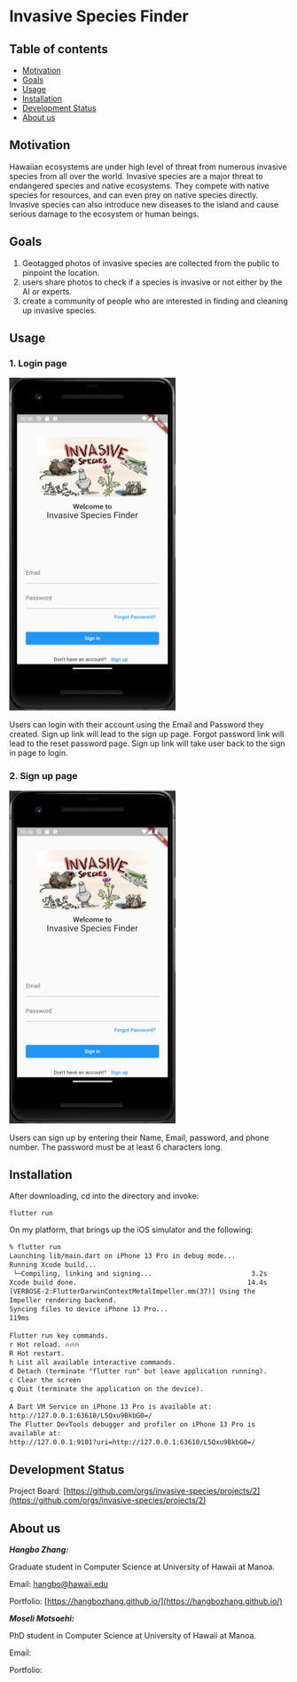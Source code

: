 # Invasive Species Finder

## Table of contents

* [Motivation](#motivation)
* [Goals](#goals)
* [Usage](#usage)
* [Installation](#installation)
* [Development Status](#development-status)
* [About us](#about-us)

## Motivation
Hawaiian ecosystems are under high level of threat from numerous invasive
species from all over the world. Invasive species are a major threat to endangered species and native ecosystems. They compete with native species for resources, and can even prey on native species directly. Invasive species can also introduce new diseases to
the island and cause serious damage to the ecosystem or human beings.

## Goals
1. Geotagged photos of invasive species are collected from the public to pinpoint the location.
2. users share photos to check if a species is invasive or not either by the AI or experts.
3. create a community of people who are interested in finding and cleaning up invasive species.

## Usage

### 1. Login page

<img src="./doc/login-page.png" alt="login page" width=300 height=600 />

Users can login with their account using the Email and Password they created. Sign up link will lead to the sign up page. Forgot password link will lead to the reset password page. Sign up link will take user back to the sign in page to login.

### 2. Sign up page

<img src="./doc/signup-page.png" alt="signup page" width=300 height=600 />

Users can sign up by entering their Name, Email, password, and phone number. The password must be at least 6 characters long.

## Installation

After downloading, cd into the directory and invoke:

```
flutter run
```
On my platform, that brings up the iOS simulator and the following:

```
% flutter run
Launching lib/main.dart on iPhone 13 Pro in debug mode...
Running Xcode build...                                                  
 └─Compiling, linking and signing...                         3.2s
Xcode build done.                                           14.4s
[VERBOSE-2:FlutterDarwinContextMetalImpeller.mm(37)] Using the Impeller rendering backend.
Syncing files to device iPhone 13 Pro...                           119ms

Flutter run key commands.
r Hot reload. 🔥🔥🔥
R Hot restart.
h List all available interactive commands.
d Detach (terminate "flutter run" but leave application running).
c Clear the screen
q Quit (terminate the application on the device).

A Dart VM Service on iPhone 13 Pro is available at: http://127.0.0.1:63610/L5Qxu9BkbG0=/
The Flutter DevTools debugger and profiler on iPhone 13 Pro is available at:
http://127.0.0.1:9101?uri=http://127.0.0.1:63610/L5Qxu9BkbG0=/
```

## Development Status

Project Board: [https://github.com/orgs/invasive-species/projects/2](https://github.com/orgs/invasive-species/projects/2)

## About us

***Hangbo Zhang:*** 

Graduate student in Computer Science at University of Hawaii at Manoa. 

Email: [hangbo@hawaii.edu](mailto:hangbo@hawaii.edu)

Portfolio: [https://hangbozhang.github.io/](https://hangbozhang.github.io/)

***Moseli Motsoehi:*** 

PhD student in Computer Science at University of Hawaii at Manoa.

Email:

Portfolio:
